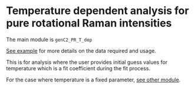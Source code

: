 # Temperature dependent analysis for pure rotational Raman intensities


The main module is `genC2_PR_T_dep`

[See example](https://github.com/ankit7540/IntensityCalbr/blob/master/PythonModule/determine_C2/rotationalRaman_H2_HD_D2/t_dependent/Example/example.ipynb) for more details on the data required and usage.

This is for analysis where the user provides initial guess values for temperature which is a fit coefficient during the fit process.

For the case where temperature is a fixed parameter, [see other module](https://github.com/ankit7540/IntensityCalbr/tree/master/PythonModule/determine_C2/rotationalRaman_H2_HD_D2/t_independent).

